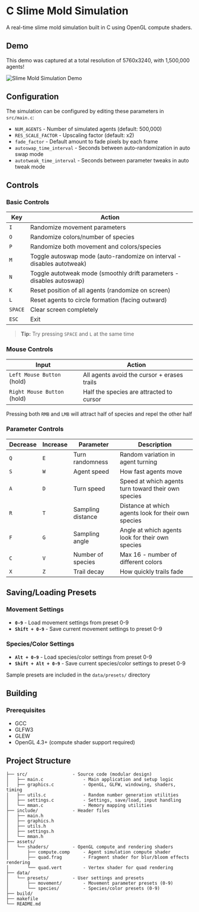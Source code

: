 # C Slime Mold Simulation

A real-time slime mold simulation built in C using OpenGL compute shaders.

## Demo

This demo was captured at a total resolution of 5760x3240, with 1,500,000 agents!

![Slime Mold Simulation Demo](img/demo.webp)

## Configuration

The simulation can be configured by editing these parameters in `src/main.c`:

- `NUM_AGENTS` - Number of simulated agents (default: 500,000)
- `RES_SCALE_FACTOR` - Upscaling factor (default: x2)
- `fade_factor` - Default amount to fade pixels by each frame
- `autoswap_time_interval` - Seconds between auto-randomization in auto swap mode
- `autotweak_time_interval` - Seconds between parameter tweaks in auto tweak mode

## Controls

### Basic Controls

|   Key   | Action |
|---------|--------|
| `I`     | Randomize movement parameters |
| `O`     | Randomize colors/number of species |
| `P`     | Randomize both movement and colors/species |
| `M`     | Toggle autoswap mode (auto-randomize on interval - disables autotweak) |
| `N`     | Toggle autotweak mode (smoothly drift parameters - disables autoswap) |
| `K`     | Reset position of all agents (randomize on screen) |
| `L`     | Reset agents to circle formation (facing outward) |
| `SPACE` | Clear screen completely |
| `ESC`   | Exit |

> **Tip:** Try pressing `SPACE` and `L` at the same time

### Mouse Controls

| Input | Action |
|-------|--------|
| `Left Mouse Button` (hold) | All agents avoid the cursor + erases trails |
| `Right Mouse Button` (hold) | Half the species are attracted to cursor |

Pressing both `RMB` and `LMB` will attract half of species and repel the other half

### Parameter Controls

| Decrease  | Increase | Parameter | Description |
|-----------|----------|-----------|-------------|
| `Q` | `E` | Turn randomness | Random variation in agent turning |
| `S` | `W` | Agent speed | How fast agents move |
| `A` | `D` | Turn speed | Speed at which agents turn toward their own species |
| `R` | `T` | Sampling distance | Distance at which agents look for their own species |
| `F` | `G` | Sampling angle | Angle at which agents look for their own species |
| `C` | `V` | Number of species | Max 16 - number of different colors |
| `X` | `Z` | Trail decay | How quickly trails fade |

## Saving/Loading Presets

### Movement Settings
- **`0-9`** - Load movement settings from preset 0-9
- **`Shift + 0-9`** - Save current movement settings to preset 0-9

### Species/Color Settings
- **`Alt + 0-9`** - Load species/color settings from preset 0-9
- **`Shift + Alt + 0-9`** - Save current species/color settings to preset 0-9

Sample presets are included in the `data/presets/` directory

## Building

### Prerequisites
- GCC
- GLFW3
- GLEW
- OpenGL 4.3+ (compute shader support required)

## Project Structure

```
├── src/                 - Source code (modular design)
│   ├── main.c               - Main application and setup logic
│   ├── graphics.c           - OpenGL, GLFW, windowing, shaders, timing
│   ├── utils.c              - Random number generation utilities
│   ├── settings.c           - Settings, save/load, input handling
│   └── mman.c               - Memory mapping utilities
├── include/             - Header files
│   ├── main.h             
│   ├── graphics.h         
│   ├── utils.h            
│   ├── settings.h         
│   └── mman.h             
├── assets/           
│   └── shaders/         - OpenGL compute and rendering shaders
│       ├── compute.comp     - Agent simulation compute shader
│       ├── quad.frag        - Fragment shader for blur/bloom effects rendering
│       └── quad.vert        - Vertex shader for quad rendering
├── data/            
│   └── presets/         - User settings and presets
│       ├── movement/        - Movement parameter presets (0-9)
│       └── species/         - Species/color presets (0-9)
├── build/
├── makefile               
└── README.md              
```
